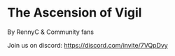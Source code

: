 # The Ascension of Vigil
By RennyC & Community fans

Join us on discord: https://discord.com/invite/7VQpDvy
